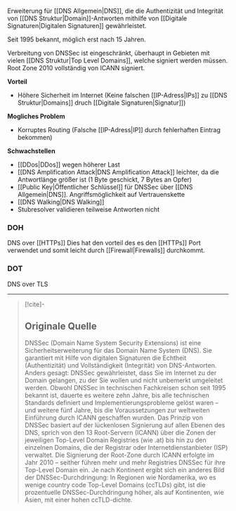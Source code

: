 Erweiterung für [[DNS Allgemein|DNS]], die die Authentizität und Integrität von [[DNS Struktur|Domain]]-Antworten mithilfe von [[Digitale Signaturen|Digitalen Signaturen]] gewährleistet.

Seit 1995 bekannt, möglich erst nach 15 Jahren.

Verbreitung von DNSSec ist eingeschränkt, überhaupt in Gebieten mit vielen [[DNS Struktur|Top Level Domains]], welche signiert werden müssen.
Root Zone 2010 vollständig von ICANN signiert.

**Vorteil**
- Höhere Sicherheit im Internet (Keine falschen [[IP-Adress|IPs]] zu [[DNS Struktur|Domains]] druch [[Digitale Signaturen|Signatur]])

**Mogliches Problem**
- Korruptes Routing (Falsche [[IP-Adress|IP]] durch fehlerhaften Eintrag bekommen)

**Schwachstellen**
- [[DDos|DDos]] wegen höherer Last
- [[DNS Amplification Attack|DNS Amplification Attack]] leichter, da die Antwortlänge größer ist (1 Byte geschickt, 7 Bytes an Opfer)
- [[Public Key|Öffentlicher Schlüssel]] für DNSSec über [[DNS Allgemein|DNS]]. Angriffsmöglichkeit auf Vertrauenskette
- [[DNS Walking|DNS Walking]]
- Stubresolver validieren teilweise Antworten nicht

### DOH
DNS over [[HTTPs]]
Dies hat den vorteil des es den [[HTTPs]] Port verwendet und somit leicht durch [[Firewall|Firewalls]] durchkommt.

### DOT
DNS over TLS

---

> [!cite]-
> ## Originale Quelle
> DNSSec (Domain Name System Security Extensions) ist eine Sicherheitserweiterung für das Domain Name System (DNS). Sie garantiert mit Hilfe von digitalen Signaturen die Echtheit (Authentizität) und Vollständigkeit (Integrität) von DNS-Antworten. Anders gesagt: DNSSec gewährleistet, dass Sie im Internet zu der Domain gelangen, zu der Sie wollen und nicht unbemerkt umgeleitet werden. Obwohl DNSSec in technischen Fachkreisen schon seit 1995 bekannt ist, dauerte es weitere zehn Jahre, bis alle technischen Standards definiert und Implementierungsprobleme gelöst waren – und weitere fünf Jahre, bis die Voraussetzungen zur weltweiten Einführung durch ICANN geschaffen wurden. Das Prinzip von DNSSec basiert auf der lückenlosen Signierung auf allen Ebenen des DNS, sprich von den 13 Root-Servern (ICANN) über die Zonen der jeweiligen Top-Level Domain Registries (wie .at) bis hin zu den einzelnen Domains, die der Registrar oder Internetdienstanbieter (ISP) verwaltet. Die Signierung der Root-Zone durch ICANN erfolgte im Jahr 2010 – seither führen mehr und mehr Registries DNSSec für ihre Top-Level Domain ein. Je nach Kontinent ergibt sich ein anderes Bild der DNSSec-Durchdringung: In Regionen wie Nordamerika, wo es wenige country code Top-Level Domains (ccTLDs) gibt, ist die prozentuelle DNSSec-Durchdringung höher, als auf Kontinenten, wie Asien, mit einer hohen ccTLD-dichte.